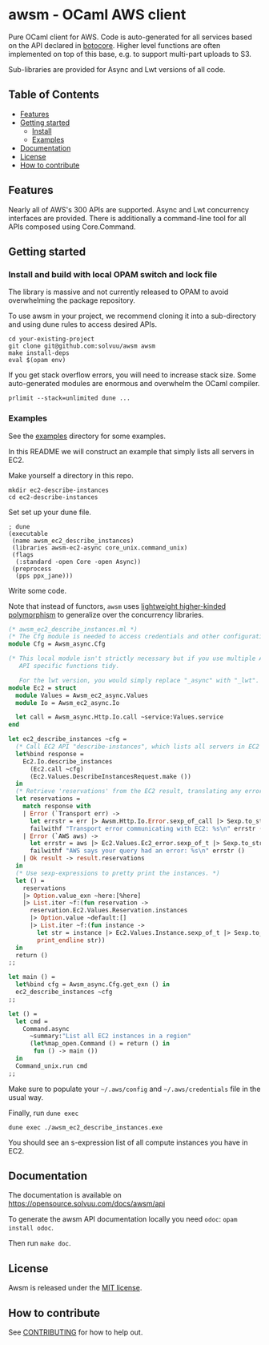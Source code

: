 # awsm - OCaml AWS client

Pure OCaml client for AWS. Code is auto-generated for all services
based on the API declared in
[botocore](https://github.com/boto/botocore/). Higher level functions
are often implemented on top of this base, e.g. to support multi-part
uploads to S3.

Sub-libraries are provided for Async and Lwt versions of all code.

## Table of Contents

- [Features](#features)
- [Getting started](#getting-started)
  - [Install](#install)
  - [Examples](#examples)
- [Documentation](#documentation)
- [License](#license)
- [How to contribute](#how-to-contribute)


## Features

Nearly all of AWS's 300 APIs are supported. Async and Lwt concurrency interfaces are
provided. There is additionally a command-line tool for all APIs composed using Core.Command.

## Getting started

### Install and build with local OPAM switch and lock file

The library is massive and not currently released to OPAM to avoid overwhelming the package
repository.

To use awsm in your project, we recommend cloning it into a sub-directory and using
dune rules to access desired APIs.

```
cd your-existing-project
git clone git@github.com:solvuu/awsm awsm
make install-deps
eval $(opam env)
```

If you get stack overflow errors, you will need to increase stack size.
Some auto-generated modules are enormous and overwhelm the OCaml compiler.

```
prlimit --stack=unlimited dune ...
```

### Examples

See the [examples](./examples) directory for some examples.

In this README we will construct an example that simply lists all servers in EC2.

Make yourself a directory in this repo.

```shell
mkdir ec2-describe-instances
cd ec2-describe-instances
```

Set set up your dune file.

```dune
; dune
(executable
 (name awsm_ec2_describe_instances)
 (libraries awsm-ec2-async core_unix.command_unix)
 (flags
  (:standard -open Core -open Async))
 (preprocess
  (pps ppx_jane)))
```

Write some code.

Note that instead of functors, `awsm` uses [lightweight higher-kinded
polymorphism](https://www.cl.cam.ac.uk/~jdy22/papers/lightweight-higher-kinded-polymorphism.pdf)
to generalize over the concurrency libraries.

```ocaml
(* awsm_ec2_describe_instances.ml *)
(* The Cfg module is needed to access credentials and other configuration settings. *)
module Cfg = Awsm_async.Cfg

(* This local module isn't strictly necessary but if you use multiple APIs it will keep
   API specific functions tidy.

   For the lwt version, you would simply replace "_async" with "_lwt". *)
module Ec2 = struct
  module Values = Awsm_ec2_async.Values
  module Io = Awsm_ec2_async.Io

  let call = Awsm_async.Http.Io.call ~service:Values.service
end

let ec2_describe_instances ~cfg =
  (* Call EC2 API "describe-instances", which lists all servers in EC2 *)
  let%bind response =
    Ec2.Io.describe_instances
      (Ec2.call ~cfg)
      (Ec2.Values.DescribeInstancesRequest.make ())
  in
  (* Retrieve 'reservations' from the EC2 result, translating any errors on the way. *)
  let reservations =
    match response with
    | Error (`Transport err) ->
      let errstr = err |> Awsm.Http.Io.Error.sexp_of_call |> Sexp.to_string_hum in
      failwithf "Transport error communicating with EC2: %s\n" errstr ()
    | Error (`AWS aws) ->
      let errstr = aws |> Ec2.Values.Ec2_error.sexp_of_t |> Sexp.to_string_hum in
      failwithf "AWS says your query had an error: %s\n" errstr ()
    | Ok result -> result.reservations
  in
  (* Use sexp-expressions to pretty print the instances. *)
  let () =
    reservations
    |> Option.value_exn ~here:[%here]
    |> List.iter ~f:(fun reservation ->
      reservation.Ec2.Values.Reservation.instances
      |> Option.value ~default:[]
      |> List.iter ~f:(fun instance ->
        let str = instance |> Ec2.Values.Instance.sexp_of_t |> Sexp.to_string_hum in
        print_endline str))
  in
  return ()
;;

let main () =
  let%bind cfg = Awsm_async.Cfg.get_exn () in
  ec2_describe_instances ~cfg
;;

let () =
  let cmd =
    Command.async
      ~summary:"List all EC2 instances in a region"
      (let%map_open.Command () = return () in
       fun () -> main ())
  in
  Command_unix.run cmd
;;
```

Make sure to populate your `~/.aws/config` and `~/.aws/credentials` file in the usual way.

Finally, run `dune exec`

```
dune exec ./awsm_ec2_describe_instances.exe
```

You should see an s-expression list of all compute instances you have in EC2.


## Documentation

The documentation is available on https://opensource.solvuu.com/docs/awsm/api

To generate the awsm API documentation locally you need `odoc`:
`opam install odoc`.

Then run `make doc`.


## License

Awsm is released under the [MIT license](./LICENSE.md).


## How to contribute

See [CONTRIBUTING](./CONTRIBUTING.md) for how to help out.
